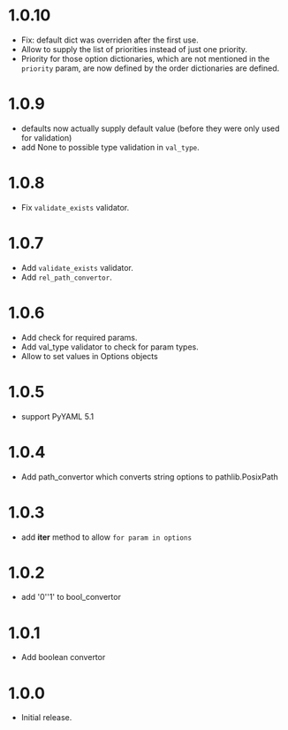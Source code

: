 # 1.0.10

- Fix: default dict was overriden after the first use.
- Allow to supply the list of priorities instead of just one priority.
- Priority for those option dictionaries, which are not mentioned in the `priority` param, are now defined by the order dictionaries are defined.

# 1.0.9

- defaults now actually supply default value (before they were only used for validation)
- add None to possible type validation in `val_type`.

# 1.0.8

- Fix `validate_exists` validator.

# 1.0.7

- Add `validate_exists` validator.
- Add `rel_path_convertor`.

# 1.0.6

- Add check for required params.
- Add val_type validator to check for param types.
- Allow to set values in Options objects

# 1.0.5

- support PyYAML 5.1

# 1.0.4

- Add path_convertor which converts string options to pathlib.PosixPath

# 1.0.3

- add __iter__ method to allow `for param in options`

# 1.0.2

- add '0'\'1' to bool_convertor

# 1.0.1

- Add boolean convertor

# 1.0.0

-   Initial release.

